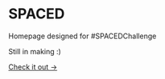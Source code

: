 # SPACED
Homepage designed for #SPACEDChallenge

Still in making :)

<a href="https://matushatala.github.io/SPACED">Check it out →</a>
